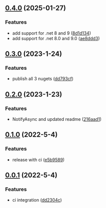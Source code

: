

<a name="0.4.0"></a>
## [0.4.0](https://www.github.com/honeybadger-io/honeybadger-dotnet/releases/tag/v0.4.0) (2025-01-27)

### Features

* add support for .net 8 and 9 ([8d1d134](https://www.github.com/honeybadger-io/honeybadger-dotnet/commit/8d1d134b23097b215b02881f7823886e7acca6ae))
* add support for .net 8.0 and 9.0 ([ae8ddd3](https://www.github.com/honeybadger-io/honeybadger-dotnet/commit/ae8ddd3e3e6a919c5acbed622724b91ba0601326))

<a name="0.3.0"></a>
## [0.3.0](https://www.github.com/honeybadger-io/honeybadger-dotnet/releases/tag/v0.3.0) (2023-1-24)

### Features

* publish all 3 nugets ([dd793cf](https://www.github.com/honeybadger-io/honeybadger-dotnet/commit/dd793cfeccec734328d0682b86d3926ccd185f91))

<a name="0.2.0"></a>
## [0.2.0](https://www.github.com/honeybadger-io/honeybadger-dotnet/releases/tag/v0.2.0) (2023-1-23)

### Features

* NotifyAsync and updated readme ([216aad1](https://www.github.com/honeybadger-io/honeybadger-dotnet/commit/216aad140c6683d5aae68e696c2d4196b674f57b))

<a name="0.1.0"></a>
## [0.1.0](https://www.github.com/honeybadger-io/honeybadger-dotnet/releases/tag/v0.1.0) (2022-5-4)

### Features

* release with ci ([e5b9589](https://www.github.com/honeybadger-io/honeybadger-dotnet/commit/e5b9589ed889d5ac7cb7318ce60d24d428f5c60a))

<a name="0.0.1"></a>
## [0.0.1](https://www.github.com/honeybadger-io/honeybadger-dotnet/releases/tag/v0.0.1) (2022-5-4)

### Features

* ci integration ([dd2304c](https://www.github.com/honeybadger-io/honeybadger-dotnet/commit/dd2304cdb8419f0f9378b601040c74b11a8811dd))


